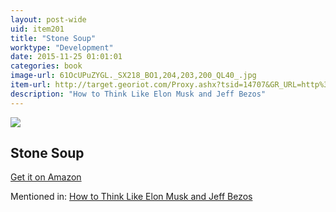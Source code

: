 ```yaml
---
layout: post-wide
uid: item201
title: "Stone Soup"
worktype: "Development"
date: 2015-11-25 01:01:01
categories: book
image-url: 61OcUPuZYGL._SX218_BO1,204,203,200_QL40_.jpg
item-url: http://target.georiot.com/Proxy.ashx?tsid=14707&GR_URL=http%3A%2F%2Fwww.amazon.com%2FStone-Soup-Ann-Mcgovern%2Fdp%2F0590416022
description: "How to Think Like Elon Musk and Jeff Bezos"
---
```

<a href="http://target.georiot.com/Proxy.ashx?tsid=14707&GR_URL=http%3A%2F%2Fwww.amazon.com%2FStone-Soup-Ann-Mcgovern%2Fdp%2F0590416022" target="blank"><img src="../../../../img/thumbs/61OcUPuZYGL._SX218_BO1,204,203,200_QL40_.jpg" class="prod-img"></a>
<h2>Stone Soup</h2>
<p><a href="http://target.georiot.com/Proxy.ashx?tsid=14707&GR_URL=http%3A%2F%2Fwww.amazon.com%2FStone-Soup-Ann-Mcgovern%2Fdp%2F0590416022" target="blank">Get it on Amazon</a><p>
<p>Mentioned in: <a href="http://fourhourworkweek.com/2015/01/20/elon-musk-and-jeff-bezos/" target="blank">How to Think Like Elon Musk and Jeff Bezos</a></p>
